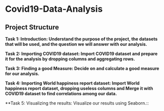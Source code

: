 # Covid19-Data-Analysis
## Project Structure
**Task 1: Introduction: 
Understand the purpose of the project, the datasets that will be used, and the question we will answer with our analysis.**

**Task 2: Importing COVID19 dataset: 
Import COVID19 dataset and prepare it for the analysis by dropping columns and aggregating rows.**

**Task 3: Finding a good Measure: 
Decide on and calculate a good measure for our analysis.**

**Task 4: Importing World happiness report dataset: 
Import World happiness report dataset, dropping useless columns and Merge it with COVID19 dataset to find correlations among our data.**

**Task 5: Visualizing the results: 
Visualize our results using Seaborn.::
